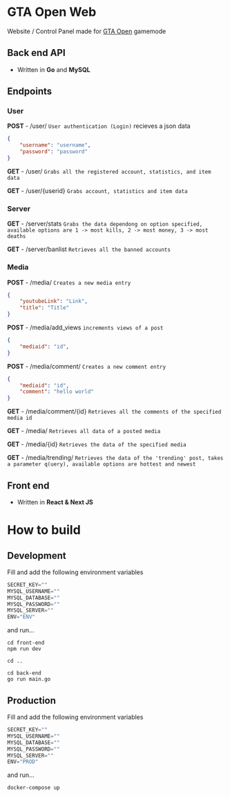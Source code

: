 # GTA Open Web

Website / Control Panel made for [GTA Open](https://github.com/PatrickGTR/gta-open) gamemode

## Back end API

- Written in **Go** and **MySQL**

## Endpoints

### User

**POST** - /user/ `User authentication (Login)` recieves a json data
```json
{
    "username": "username",
    "password": "password"
}
```

**GET** - /user/ `Grabs all the registered account, statistics, and item data`

**GET** - /user/{userid} `Grabs account, statistics and item data`

### Server

**GET** - /server/stats `Grabs the data dependong on option specified, available options are 1 -> most kills, 2 -> most money, 3 -> most deaths`

**GET** - /server/banlist `Retrieves all the banned accounts`

### Media
**POST** - /media/ `Creates a new media entry`
```json
{
    "youtubeLink": "Link",
    "title": "Title"
}
```

**POST** - /media/add_views `increments views of a post`
```json
{
    "mediaid": "id",
}
```

**POST** - /media/comment/ `Creates a new comment entry`
```json
{
    "mediaid": "id",
    "comment": "hello world"
}
```

**GET** - /media/comment/{id} `Retrieves all the comments of the specified media id`

**GET** - /media/ `Retrieves all data of a posted media`

**GET** - /media/{id} `Retrieves the data of the specified media`

**GET** - /media/trending/ `Retrieves the data of the 'trending' post, takes a parameter q(uery), available options are hottest and newest`


## Front end

- Written in **React & Next JS**

# How to build

## Development

Fill and add the following environment variables

```js
SECRET_KEY=""
MYSQL_USERNAME=""
MYSQL_DATABASE=""
MYSQL_PASSWORD=""
MYSQL_SERVER=""
ENV="ENV"
```

and run...
```batch
cd front-end
npm run dev

cd ..

cd back-end
go run main.go
```

## Production

Fill and add the following environment variables

```js
SECRET_KEY=""
MYSQL_USERNAME=""
MYSQL_DATABASE=""
MYSQL_PASSWORD=""
MYSQL_SERVER=""
ENV="PROD"
```

and run...
```batch
docker-compose up
```
